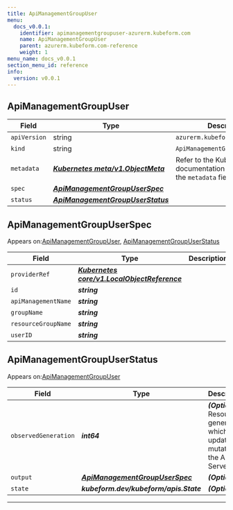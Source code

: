 ```yaml
---
title: ApiManagementGroupUser
menu:
  docs_v0.0.1:
    identifier: apimanagementgroupuser-azurerm.kubeform.com
    name: ApiManagementGroupUser
    parent: azurerm.kubeform.com-reference
    weight: 1
menu_name: docs_v0.0.1
section_menu_id: reference
info:
  version: v0.0.1
---
```


## ApiManagementGroupUser
| Field | Type | Description |
| ------ | ----- | ----------- |
| `apiVersion` | string | `azurerm.kubeform.com/v1alpha1` |
|    `kind` | string | `ApiManagementGroupUser` |
| `metadata` | ***[Kubernetes meta/v1.ObjectMeta](https://kubernetes.io/docs/reference/generated/kubernetes-api/v1.13/#objectmeta-v1-meta)***|Refer to the Kubernetes API documentation for the fields of the `metadata` field.|
| `spec` | ***[ApiManagementGroupUserSpec](#apimanagementgroupuserspec)***||
| `status` | ***[ApiManagementGroupUserStatus](#apimanagementgroupuserstatus)***||
## ApiManagementGroupUserSpec

Appears on:[ApiManagementGroupUser](#apimanagementgroupuser), [ApiManagementGroupUserStatus](#apimanagementgroupuserstatus)

| Field | Type | Description |
| ------ | ----- | ----------- |
| `providerRef` | ***[Kubernetes core/v1.LocalObjectReference](https://kubernetes.io/docs/reference/generated/kubernetes-api/v1.13/#localobjectreference-v1-core)***||
| `id` | ***string***||
| `apiManagementName` | ***string***||
| `groupName` | ***string***||
| `resourceGroupName` | ***string***||
| `userID` | ***string***||
## ApiManagementGroupUserStatus

Appears on:[ApiManagementGroupUser](#apimanagementgroupuser)

| Field | Type | Description |
| ------ | ----- | ----------- |
| `observedGeneration` | ***int64***| ***(Optional)*** Resource generation, which is updated on mutation by the API Server.|
| `output` | ***[ApiManagementGroupUserSpec](#apimanagementgroupuserspec)***| ***(Optional)*** |
| `state` | ***kubeform.dev/kubeform/apis.State***| ***(Optional)*** |
---

